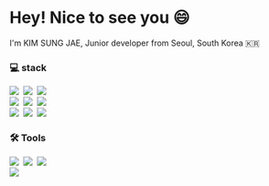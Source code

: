 <h1>Hey! Nice to see you 😄</h1>
<p>I'm KIM SUNG JAE, Junior developer from Seoul, South Korea 🇰🇷</p>


<h3>💻 stack</h3>
<div>
  <img src="https://img.shields.io/badge/html5-E34F26.svg?style=flat&logo=html5&logoColor=white" />&nbsp
  <img src="https://img.shields.io/badge/javascript-F7DF1E.svg?style=flat&logo=javascript&logoColor=white" />&nbsp
  <img src="https://img.shields.io/badge/react-20232a.svg?style=flat&logo=react&logoColor=61DAFB" />&nbsp
</div>

<div>
  <img src="https://img.shields.io/badge/css3-1572B6.svg?style=flat&logo=css3&logoColor=white" />&nbsp
  <img src="https://img.shields.io/badge/styled--components-DB7093?style=flat&logo=styled-components&logoColor=ffd35b" />&nbsp
  <img src="https://img.shields.io/badge/SCSS-%23CC6670?style=flat&logo=sass&logoColor=ffd35b" />&nbsp
</div>

<div>
  <img src="https://img.shields.io/badge/React%20Query-FF4154?style=flat&logo=react%20query&logoColor=white" />&nbsp
  <img src="https://img.shields.io/badge/Recoil-3578E5?style=flat&logo=recoil&logoColor=white" />&nbsp
  <img src="https://img.shields.io/badge/typescript-007ACC.svg?style=flat&logo=typescript&logoColor=white" />&nbsp
</div>

<h3>🛠 Tools</h3>
<div>
  <img src="https://img.shields.io/badge/git-F05033.svg?style=flat&logo=git&logoColor=white" />&nbsp
  <img src="https://img.shields.io/badge/Notion-F3F3F3.svg?style=flat&logo=notion&logoColor=black" />&nbsp
    <img src="https://img.shields.io/badge/figma-F24E1E.svg?style=flat&logo=figma&logoColor=white" />&nbsp
</div>

<div>
  <img src="https://capsule-render.vercel.app/api?type=waving&color=4d4dff&height=100&section=footer" />
</div>

<!--
**JMTcord/JMTcord** is a ✨ _special_ ✨ repository because its `README.md` (this file) appears on your GitHub profile.

Here are some ideas to get you started:

- 🔭 I’m currently working on ...
- 🌱 I’m currently learning ...
- 👯 I’m looking to collaborate on ...
- 🤔 I’m looking for help with ...
- 💬 Ask me about ...
- 📫 How to reach me: ...
- 😄 Pronouns: ...
- ⚡ Fun fact: ...
-->
